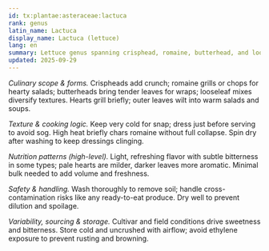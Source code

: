 ```yaml
---
id: tx:plantae:asteraceae:lactuca
rank: genus
latin_name: Lactuca
display_name: Lactuca (lettuce)
lang: en
summary: Lettuce genus spanning crisphead, romaine, butterhead, and looseleaf types; eaten raw for salads and sandwiches, and lightly grilled or wilted in warm dishes.
updated: 2025-09-29
---
```


_Culinary scope & forms._ Crispheads add crunch; romaine grills or chops for hearty salads; butterheads bring tender leaves for wraps; looseleaf mixes diversify textures. Hearts grill briefly; outer leaves wilt into warm salads and soups.

_Texture & cooking logic._ Keep very cold for snap; dress just before serving to avoid sog. High heat briefly chars romaine without full collapse. Spin dry after washing to keep dressings clinging.

_Nutrition patterns (high-level)._ Light, refreshing flavor with subtle bitterness in some types; pale hearts are milder, darker leaves more aromatic. Minimal bulk needed to add volume and freshness.

_Safety & handling._ Wash thoroughly to remove soil; handle cross-contamination risks like any ready-to-eat produce. Dry well to prevent dilution and spoilage.

_Variability, sourcing & storage._ Cultivar and field conditions drive sweetness and bitterness. Store cold and uncrushed with airflow; avoid ethylene exposure to prevent rusting and browning.
